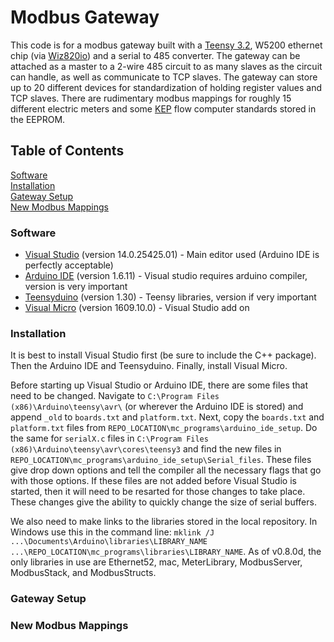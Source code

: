 # Modbus Gateway

This code is for a modbus gateway built with a [Teensy 3.2], W5200 ethernet chip (via [Wiz820io]) and a serial to 485 converter.  The gateway can be attached as a master to a 2-wire 485 circuit to as many slaves as the circuit can handle, as well as communicate to TCP slaves.  The gateway can store up to 20 different devices for standardization of holding register values and TCP slaves.  There are rudimentary modbus mappings for roughly 15 different electric meters and some [KEP] flow computer standards stored in the EEPROM.

## Table of Contents
[Software](#Software)  
[Installation](#Installation)  
[Gateway Setup](#Gateway_Setup)  
[New Modbus Mappings](#New_Modbus_Mappings)  


### Software
* [Visual Studio] (version 14.0.25425.01) - Main editor used (Arduino IDE is perfectly acceptable)
* [Arduino IDE] (version 1.6.11) - Visual studio requires arduino compiler, version is very important
* [Teensyduino] (version 1.30) - Teensy libraries, version if very important
* [Visual Micro] (version 1609.10.0) - Visual Studio add on

### Installation
It is best to install Visual Studio first (be sure to include the C++ package).  Then the Arduino IDE and Teensyduino.  Finally, install Visual Micro.


Before starting up Visual Studio or Arduino IDE, there are some files that need to be changed.  Navigate to `C:\Program Files (x86)\Arduino\teensy\avr\` (or wherever the Arduino IDE is stored) and append `_old` to `boards.txt` and `platform.txt`.  Next, copy the `boards.txt` and `platform.txt` files from `REPO_LOCATION\mc_programs\arduino_ide_setup`. Do the same for `serialX.c` files in  `C:\Program Files (x86)\Arduino\teensy\avr\cores\teensy3` and find the new files in `REPO_LOCATION\mc_programs\arduino_ide_setup\Serial_files`.  These files give drop down options and tell the compiler all the necessary flags that go with those options.  If these files are not added before Visual Studio is started, then it will need to be resarted for those changes to take place.  These changes give the ability to quickly change the size of serial buffers.


We also need to make links to the libraries stored in the local repository.  In Windows use this in the command line: `mklink /J ...\Documents\Arduino\libraries\LIBRARY_NAME ...\REPO_LOCATION\mc_programs\libraries\LIBRARY_NAME`.  As of v0.8.0d, the only libraries in use are Ethernet52, mac, MeterLibrary, ModbusServer, ModbusStack, and ModbusStructs.

### Gateway Setup


### New Modbus Mappings

[Teensy 3.2]: https://www.pjrc.com/store/teensy32.html
[Wiz820io]: http://www.wiznet.co.kr/product-item/wiz820io/
[KEP]: http://www.kep.com/productPages/flow-instruments/flow-computer.html
[Visual Studio]: https://www.visualstudio.com/downloads/
[Arduino IDE]: https://www.arduino.cc/en/Main/Software
[Teensyduino]: http://www.pjrc.com/teensy/td_download.html
[Visual Micro]: http://www.visualmicro.com/page/Arduino-Visual-Studio-Downloads.aspx